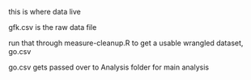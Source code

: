 this is where data live

gfk.csv is the raw data file

run that through measure-cleanup.R to get a usable wrangled dataset, go.csv

go.csv gets passed over to Analysis folder for main analysis
